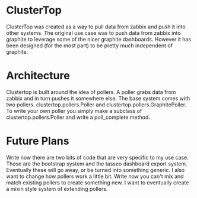 ClusterTop
==========
ClusterTop was created as a way to pull data from zabbix and push it into other systems.
The original use case was to push data from zabbix into graphite to leverage some of the nicer graphite dashboards.
However it has been designed (for the most part) to be pretty much independent of graphite.

Architecture
============
Clustertop is built around the idea of pollers. A poller grabs data from zabbix and in turn pushes it somewhere else.
The base system comes with two pollers. clustertop.pollers.Poller and clustertop.pollers.GraphitePoller. To write your own
poller you simply make a subclass of clustertop.pollers.Poller and write a poll_complete method.


Future Plans
============
Write now there are two bits of code that are very specific to my use case. Those are the bootstrap system and the tasseo
dashboard export system. Eventually these will go away, or be turned into something generic. I also want to change how
pollers work a little bit. Write now you can't mix and match existing pollers to create something new. I want to eventually
create a mixin style system of extending pollers.
